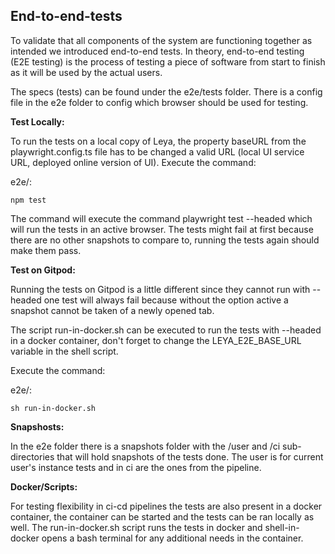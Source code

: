 ## End-to-end-tests

To validate that all components of the system are functioning together as intended we introduced end-to-end tests.
In theory, end-to-end testing (E2E testing) is the process of testing a piece of software from start to finish as it will be used by the actual users.
 
The specs (tests) can be found under the e2e/tests folder.
There is a config file in the e2e folder to config which browser should be used for testing.

**Test Locally:**

To run the tests on a local copy of Leya, the property baseURL from the playwright.config.ts file has to be changed a valid URL (local UI service URL, deployed online version of UI).
Execute the command:

e2e/:
```
npm test
```
The command will execute the command playwright test --headed which will run the tests in an active browser.
The tests might fail at first because there are no other snapshots to compare to, running the tests again should make them pass.

**Test on Gitpod:**

Running the tests on Gitpod is a little different since they cannot run with --headed one test will always fail because without the option active a snapshot cannot be taken of a newly opened tab.

The script run-in-docker.sh can be executed to run the tests with --headed in a docker container, don't forget to change the LEYA_E2E_BASE_URL variable in the shell script.

Execute the command:

e2e/:
```
sh run-in-docker.sh
```

**Snapshosts:**

In the e2e folder there is a snapshots folder with the /user and /ci sub-directories that will hold snapshots of the tests done.
The user is for current user's instance tests and in ci are the ones from the pipeline.

**Docker/Scripts:**

For testing flexibility in ci-cd pipelines the tests are also present in a docker container, the container can be started and the tests can be ran locally as well.
The run-in-docker.sh script runs the tests in docker and shell-in-docker opens a bash terminal for any additional needs in the container.
